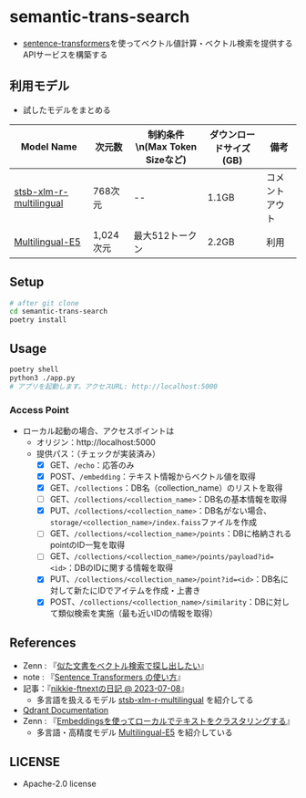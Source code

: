 # semantic-trans-search
- [sentence-transformers](https://www.sbert.net/index.html)を使ってベクトル値計算・ベクトル検索を提供するAPIサービスを構築する

## 利用モデル
- 試したモデルをまとめる

Model Name | 次元数 | 制約条件\n(Max Token Sizeなど) | ダウンロードサイズ(GB) | 備考
--|--|--|--|--
[stsb-xlm-r-multilingual](https://huggingface.co/sentence-transformers/stsb-xlm-r-multilingual) | 768次元 | -- | 1.1GB | コメントアウト
[Multilingual-E5](https://huggingface.co/intfloat/multilingual-e5-base) | 1,024次元 | 最大512トークン | 2.2GB | 利用

## Setup
```sh
# after git clone
cd semantic-trans-search
poetry install
```

## Usage
```sh
poetry shell
python3 ./app.py
# アプリを起動します。アクセスURL: http://localhost:5000
```

### Access Point
- ローカル起動の場合、アクセスポイントは
  - オリジン：http://localhost:5000
  - 提供パス：（チェックが実装済み）
    - [x] GET、`/echo`：応答のみ
    - [x] POST、`/embedding`：テキスト情報からベクトル値を取得
    - [x] GET、`/collections`：DB名（collection_name）のリストを取得
    - [ ] GET、`/collections/<collection_name>`：DB名の基本情報を取得
    - [x] PUT、`/collections/<collection_name>`：DB名がない場合、`storage/<collection_name>/index.faiss`ファイルを作成
    - [ ] GET、`/collections/<collection_name>/points`：DBに格納されるpointのID一覧を取得
    - [ ] GET、`/collections/<collection_name>/points/payload?id=<id>`：DBのIDに関する情報を取得
    - [x] PUT、`/collections/<collection_name>/point?id=<id>`：DB名に対して新たにIDでアイテムを作成・上書き
    - [x] POST、`/collections/<collection_name>/similarity`：DBに対して類似検索を実施（最も近いIDの情報を取得）

## References
- Zenn : 『[似た文書をベクトル検索で探し出したい](https://zenn.dev/nishimoto/articles/0c2ac8c061e597)』
- note : 『[Sentence Transformers の使い方](https://note.com/npaka/n/n82d058c68172)』
- 記事：『[nikkie-ftnextの日記 @ 2023-07-08](https://nikkie-ftnext.hatenablog.com/entry/sentence-transformers-embeddings-introduction-en-ja)』
  - 多言語を扱えるモデル [stsb-xlm-r-multilingual](https://huggingface.co/sentence-transformers/stsb-xlm-r-multilingual) を紹介してる
- [Qdrant Documentation](https://qdrant.tech/documentation/)
- Zenn : 『[Embeddingsを使ってローカルでテキストをクラスタリングする](https://zenn.dev/libratech/articles/afe9c5b30668bb)』
  - 多言語・高精度モデル [Multilingual-E5](https://huggingface.co/intfloat/multilingual-e5-base) を紹介している
## LICENSE
- Apache-2.0 license
